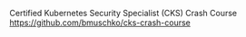 Certified Kubernetes Security Specialist (CKS) Crash Course
https://github.com/bmuschko/cks-crash-course